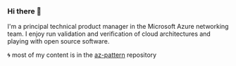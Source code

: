 ### Hi there 👋

I'm a principal technical product manager in the Microsoft Azure networking team. I enjoy run validation and verification of cloud architectures and playing with open source software.

:cyclone: most of my content is in the [az-pattern](https://github.com/fabferri/az-pattern) repository






<!--
**fabferri/fabferri** is a ✨ _special_ ✨ repository because its `README.md` (this file) appears on your GitHub profile.
[![Fab's GitHub Stats](https://github-readme-stats.vercel.app/api?username=fabferri&count_private=true&show_icons=true)

- 🔭 I’m currently working on ...
- 🌱 I’m currently learning ...
- 👯 I’m looking to collaborate on ...
- 🤔 I’m looking for help with ...
- 💬 Ask me about ...
- 📫 How to reach me: ...
- 😄 Pronouns: ...
- ⚡ Fun fact: ...
-->

